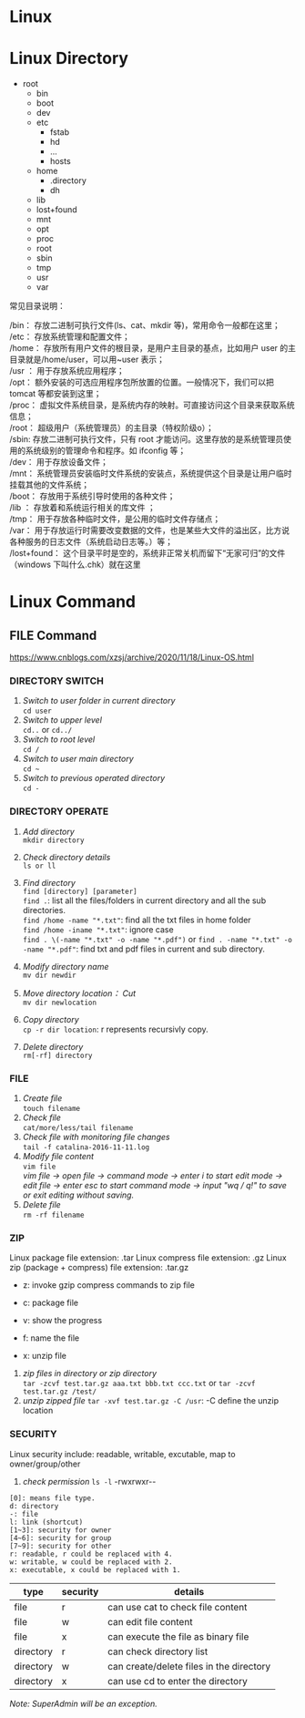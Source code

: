 

# Linux

# Linux Directory

- root
  - bin
  - boot
  - dev
  - etc
    - fstab
    - hd
    - ...
    - hosts
  - home
    - .directory
    - dh
  - lib
  - lost+found
  - mnt
  - opt
  - proc
  - root
  - sbin
  - tmp
  - usr
  - var

常见目录说明：

/bin： 存放二进制可执行文件(ls、cat、mkdir 等)，常用命令一般都在这里；<br/>
/etc： 存放系统管理和配置文件；<br/>
/home： 存放所有用户文件的根目录，是用户主目录的基点，比如用户 user 的主目录就是/home/user，可以用~user 表示；<br/>
/usr ： 用于存放系统应用程序；<br/>
/opt： 额外安装的可选应用程序包所放置的位置。一般情况下，我们可以把 tomcat 等都安装到这里；<br/>
/proc： 虚拟文件系统目录，是系统内存的映射。可直接访问这个目录来获取系统信息；<br/>
/root： 超级用户（系统管理员）的主目录（特权阶级o）；<br/>
/sbin: 存放二进制可执行文件，只有 root 才能访问。这里存放的是系统管理员使用的系统级别的管理命令和程序。如 ifconfig 等；<br/>
/dev： 用于存放设备文件；<br/>
/mnt： 系统管理员安装临时文件系统的安装点，系统提供这个目录是让用户临时挂载其他的文件系统；<br/>
/boot： 存放用于系统引导时使用的各种文件；<br/>
/lib ： 存放着和系统运行相关的库文件 ；<br/>
/tmp： 用于存放各种临时文件，是公用的临时文件存储点；<br/>
/var： 用于存放运行时需要改变数据的文件，也是某些大文件的溢出区，比方说各种服务的日志文件（系统启动日志等。）等；<br/>
/lost+found： 这个目录平时是空的，系统非正常关机而留下“无家可归”的文件（windows 下叫什么.chk）就在这里<br/>

# Linux Command

## FILE Command
https://www.cnblogs.com/xzsj/archive/2020/11/18/Linux-OS.html

### DIRECTORY SWITCH
1. *Switch to user folder in current directory*<br/>
`cd user`<br/>
2. *Switch to upper level*<br/>
`cd..` or `cd../`<br/>
3. *Switch to root level*<br/>
`cd /`<br/>
4. *Switch to user main directory*<br/>
`cd ~`<br/>
5. *Switch to previous operated directory*<br/>
`cd -`<br/>

### DIRECTORY OPERATE
1. *Add directory*<br/>
`mkdir directory`<br/>
2. *Check directory details*<br/>
`ls or ll`<br/>
3. *Find directory*<br/>
`find [directory] [parameter]`<br/>
`find .`: list all the files/folders in current directory and all the sub directories.<br/>
`find /home -name "*.txt"`: find all the txt files in home folder<br/>
`find /home -iname "*.txt"`: ignore case<br/>
`find . \(-name "*.txt" -o -name "*.pdf")` or `find . -name "*.txt" -o -name "*.pdf"`: find txt and pdf files in current and sub directory.<br/>

4. *Modify directory name*<br/>
`mv dir newdir`<br/>
5. *Move directory location： Cut*<br/>
`mv dir newlocation`<br/>
6. *Copy directory*<br/>
`cp -r dir location`: r represents recursivly copy.<br/>
7. *Delete directory*<br/>
`rm[-rf] directory`<br/>

### FILE
1. *Create file*<br/>
`touch filename`<br/>
2. *Check file*<br/>
`cat/more/less/tail filename`<br/>
3. *Check file with monitoring file changes*<br/>
`tail -f catalina-2016-11-11.log`<br/>
4. *Modify file content*<br/>
`vim file`<br/>
*vim file -> open file -> command mode -> enter i to start edit mode -> edit file -> enter esc to start command mode -> input "wq / q!" to save or exit editing without saving.*<br/>
5. *Delete file*<br/>
`rm -rf filename`<br/>

### ZIP
Linux package file extension: .tar
Linux compress file extension: .gz
Linux zip (package + compress) file extension: .tar.gz

- z: invoke gzip compress commands to zip file
- c: package file
- v: show the progress
- f: name the file

- x: unzip file

1. *zip files in directory or zip directory*<br/>
`tar -zcvf test.tar.gz aaa.txt bbb.txt ccc.txt` or `tar -zcvf test.tar.gz /test/`<br/>
2. *unzip zipped file*
`tar -xvf test.tar.gz -C /usr`: -C define the unzip location

### SECURITY
Linux security include: readable, writable, excutable, map to owner/group/other

1. *check permission*
`ls -l`
-rwxrwxr--
```
[0]: means file type. 
d: directory
-: file
l: link (shortcut)
[1~3]: security for owner
[4~6]: security for group
[7~9]: security for other
r: readable, r could be replaced with 4.
w: writable, w could be replaced with 2.
x: executable, x could be replaced with 1.
```

| type | security | details |
| ---| ---- | ----- |
| file | r | can use cat to check file content |
| file | w | can edit file content |
| file | x | can execute the file as binary file |
| directory | r | can check directory list |
| directory | w | can create/delete files in the directory |
| directory | x | can use cd to enter the directory |

*Note: SuperAdmin will be an exception.*









